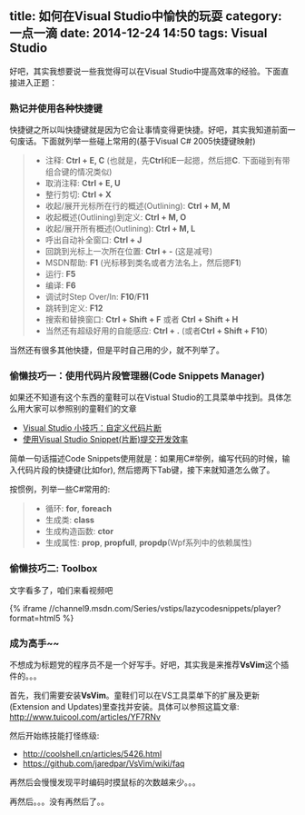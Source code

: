﻿title: 如何在Visual Studio中愉快的玩耍
category: 一点一滴
date: 2014-12-24 14:50
tags: Visual Studio
---

好吧，其实我想要说一些我觉得可以在Visual Studio中提高效率的经验。下面直接进入正题：

### 熟记并使用各种快捷键
快捷键之所以叫快捷键就是因为它会让事情变得更快捷。好吧，其实我知道前面一句废话。下面就列举一些碰上常用的(基于Visual C# 2005快捷键映射)

<!--more-->


> * 注释: **Ctrl + E, C** (也就是，先**Ctrl**和**E**一起摁，然后摁**C**. 下面碰到有带组合键的情况类似)
> * 取消注释: **Ctrl + E, U**
> * 整行剪切: **Ctrl + X**
> * 收起/展开光标所在行的概述(Outlining): **Ctrl + M, M**
> * 收起概述(Outlining)到定义: **Ctrl + M, O**
> * 收起/展开所有概述(Outlining): **Ctrl + M, L**
> * 呼出自动补全窗口: **Ctrl + J**
> * 回跳到光标上一次所在位置: **Ctrl + -** (这是减号)
> * MSDN帮助: **F1** (光标移到类名或者方法名上，然后摁**F1**)
> * 运行: **F5**
> * 编译: **F6**
> * 调试时Step Over/In: **F10**/**F11**
> * 跳转到定义: **F12**
> * 搜索和替换窗口: **Ctrl + Shift + F** 或者 **Ctrl + Shift + H**
> * 当然还有超级好用的自能感应: **Ctrl + .** (或者**Ctrl + Shift + F10**)


当然还有很多其他快捷，但是平时自己用的少，就不列举了。


### 偷懒技巧一：使用代码片段管理器(Code Snippets Manager)


如果还不知道有这个东西的童鞋可以在Vistual Studio的工具菜单中找到。具体怎么用大家可以参照别的童鞋们的文章


* [Visual Studio 小技巧：自定义代码片断](http://www.cnblogs.com/cyq1162/archive/2013/06/14/3135373.html)
* [使用Visual Studio Snippet(片断)提交开发效率](http://kb.cnblogs.com/page/42164/)


简单一句话描述Code Snippets使用就是：如果用C#举例，编写代码的时候，输入代码片段的快捷键(比如for), 然后摁两下Tab键，接下来就知道怎么做了。


按惯例，列举一些C#常用的:
> * 循环: **for**, **foreach**
> * 生成类: **class**
> * 生成构造函数: **ctor**
> * 生成属性: **prop**, **propfull**, **propdp**(Wpf系列中的依赖属性)


### 偷懒技巧二: Toolbox

文字看多了，咱们来看视频吧

{% iframe //channel9.msdn.com/Series/vstips/lazycodesnippets/player?format=html5 %}

### 成为高手~~


不想成为标题党的程序员不是一个好写手。好吧，其实我是来推荐**VsVim**这个插件的。。。


首先，我们需要安装**VsVim**。童鞋们可以在VS工具菜单下的扩展及更新(Extension and Updates)里查找并安装。具体可以参照这篇文章: <http://www.tuicool.com/articles/YF7RNv>


然后开始练技能打怪练级:


* <http://coolshell.cn/articles/5426.html>
* <https://github.com/jaredpar/VsVim/wiki/faq>


再然后会慢慢发现平时编码时摸鼠标的次数越来少。。。

再然后。。。没有再然后了。。
